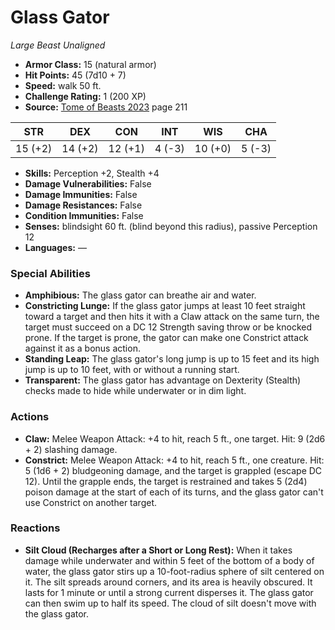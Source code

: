 # Glass Gator

*Large* *Beast* *Unaligned*

- **Armor Class:** 15 (natural armor)
- **Hit Points:** 45 (7d10 + 7)
- **Speed:** walk 50 ft.
- **Challenge Rating:** 1 (200 XP)
- **Source:** [Tome of Beasts 2023](https://koboldpress.com/kpstore/product/tome-of-beasts-1-2023-edition/) page 211

| STR | DEX | CON | INT | WIS | CHA |
| --- | --- | --- | --- | --- | --- |
| 15 (+2) | 14 (+2) | 12 (+1) | 4 (-3) | 10 (+0) | 5 (-3) |

- **Skills:** Perception +2, Stealth +4
- **Damage Vulnerabilities:** False
- **Damage Immunities:** False
- **Damage Resistances:** False
- **Condition Immunities:** False
- **Senses:** blindsight 60 ft. (blind beyond this radius), passive Perception 12
- **Languages:** —

### Special Abilities

- **Amphibious:** The glass gator can breathe air and water.
- **Constricting Lunge:** If the glass gator jumps at least 10 feet straight toward a target and then hits it with a Claw attack on the same turn, the target must succeed on a DC 12 Strength saving throw or be knocked prone. If the target is prone, the gator can make one Constrict attack against it as a bonus action.
- **Standing Leap:** The glass gator's long jump is up to 15 feet and its high jump is up to 10 feet, with or without a running start.
- **Transparent:** The glass gator has advantage on Dexterity (Stealth) checks made to hide while underwater or in dim light.

### Actions

- **Claw:** Melee Weapon Attack: +4 to hit, reach 5 ft., one target. Hit: 9 (2d6 + 2) slashing damage.
- **Constrict:** Melee Weapon Attack: +4 to hit, reach 5 ft., one creature. Hit: 5 (1d6 + 2) bludgeoning damage, and the target is grappled (escape DC 12). Until the grapple ends, the target is restrained and takes 5 (2d4) poison damage at the start of each of its turns, and the glass gator can't use Constrict on another target.

### Reactions

- **Silt Cloud (Recharges after a Short or Long Rest):** When it takes damage while underwater and within 5 feet of the bottom of a body of water, the glass gator stirs up a 10-foot-radius sphere of silt centered on it. The silt spreads around corners, and its area is heavily obscured. It lasts for 1 minute or until a strong current disperses it. The glass gator can then swim up to half its speed. The cloud of silt doesn't move with the glass gator.
